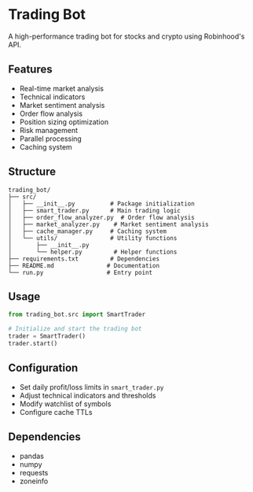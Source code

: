 # Trading Bot

A high-performance trading bot for stocks and crypto using Robinhood's API.

## Features

- Real-time market analysis
- Technical indicators
- Market sentiment analysis
- Order flow analysis
- Position sizing optimization
- Risk management
- Parallel processing
- Caching system

## Structure

```
trading_bot/
├── src/
│   ├── __init__.py          # Package initialization
│   ├── smart_trader.py      # Main trading logic
│   ├── order_flow_analyzer.py  # Order flow analysis
│   ├── market_analyzer.py    # Market sentiment analysis
│   ├── cache_manager.py     # Caching system
│   └── utils/               # Utility functions
│       ├── __init__.py
│       └── helper.py         # Helper functions
├── requirements.txt         # Dependencies
├── README.md               # Documentation
└── run.py                  # Entry point
```

## Usage

```python
from trading_bot.src import SmartTrader

# Initialize and start the trading bot
trader = SmartTrader()
trader.start()
```

## Configuration

- Set daily profit/loss limits in `smart_trader.py`
- Adjust technical indicators and thresholds
- Modify watchlist of symbols
- Configure cache TTLs

## Dependencies

- pandas
- numpy
- requests
- zoneinfo
